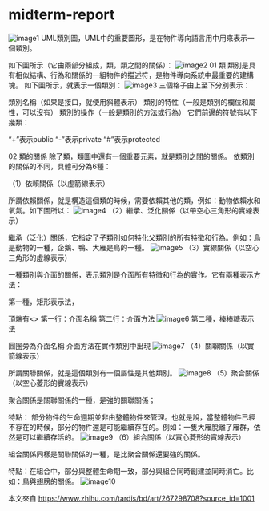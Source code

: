 # midterm-report
![image1](https://pic1.zhimg.com/v2-e5af6625d202f3220b7333692dabad42_r.webp?source=172ae18b&consumer=ZHI_MENG)
UML類別圖，UML中的重要圖形，是在物件導向語言用中用來表示一個類別。

如下圖所示（它由兩部分組成，類，類之間的關係）：
![image2](https://pic3.zhimg.com/v2-61af74fe4b611c85c740cececb18e4ae_b.webp?consumer=ZHI_MENG)
01 類
類別是具有相似結構、行為和關係的一組物件的描述符，是物件導向系統中最重要的建構塊。
如下圖所示，就表示一個類別：
![image3](https://pic1.zhimg.com/v2-c589911333aded1c962e2f0958e5041c_b.webp?consumer=ZHI_MENG)
三個格子由上至下分別表示：

類別名稱（如果是接口，就使用斜體表示）
類別的特性（一般是類別的欄位和屬性，可以沒有）
類別的操作（一般是類別的方法或行為）
它們前邊的符號有以下幾類：

“+”表示public
“-”表示private
“#”表示protected

02 類的關係
除了類，類圖中還有一個重要元素，就是類別之間的關係。
依類別的關係的不同，具體可分為6種：

（1）依賴關係（以虛箭線表示）

所謂依賴關係，就是構造這個類的時候，需要依賴其他的類，例如：動物依賴水和氧氣。如下圖所以：
![image4](https://pic3.zhimg.com/v2-e5af6625d202f3220b7333692dabad42_b.webp?consumer=ZHI_MENG)
（2）繼承、泛化關係（以帶空心三角形的實線表示）

繼承（泛化）關係，它指定了子類別如何特化父類別的所有特徵和行為。例如：鳥是動物的一種，企鵝、鴨、大雁是鳥的一種。
![image5](https://pic3.zhimg.com/v2-d25ab9c2f2e8064317cd090b751f6702_b.webp?consumer=ZHI_MENG)
（3）實線關係（以空心三角形的虛線表示）

一種類別與介面的關係，表示類別是介面所有特徵和行為的實作。它有兩種表示方法：

第一種，矩形表示法，

頂端有<<interface>>
第一行：介面名稱
第二行：介面方法
![image6](https://pic4.zhimg.com/v2-88addbc8cbfe20bb0c038bee5f151617_b.webp?consumer=ZHI_MENG)
第二種，棒棒糖表示法

圓圈旁為介面名稱
介面方法在實作類別中出現
![image7](https://pic3.zhimg.com/v2-40c356695078c5da3ea6f0b6e5b1ea7e_b.webp?consumer=ZHI_MENG)
（4）關聯關係（以實箭線表示）

所謂關聯關係，就是這個類別有一個屬性是其他類別。
![image8](https://pic2.zhimg.com/v2-cdb23e214bf7320b7a563c7e08ace379_b.webp?consumer=ZHI_MENG)
（5）聚合關係（以空心菱形的實線表示）

聚合關係是關聯關係的一種，是強的關聯關係；

特點： 部分物件的生命週期並非由整體物件來管理。也就是說，當整體物件已經不存在的時候，部分的物件還是可能繼續存在的。例如：一隻大雁脫離了雁群，依然是可以繼續存活的。
![image9](https://pic3.zhimg.com/v2-60d6df1daf28778e9c82e4b097a453a6_b.webp?consumer=ZHI_MENG)
（6）組合關係（以實心菱形的實線表示）

組合關係同樣是關聯關係的一種，是比聚合關係還要強的關係。

特點：在組合中，部分與整體生命期一致，部分與組合同時創建並同時消亡。比如：鳥與翅膀的關係。
![image10](https://pic2.zhimg.com/v2-0b9bf5c1582e824c61741a99fff0f915_b.webp?consumer=ZHI_MENG)

本文來自 https://www.zhihu.com/tardis/bd/art/267298708?source_id=1001 
